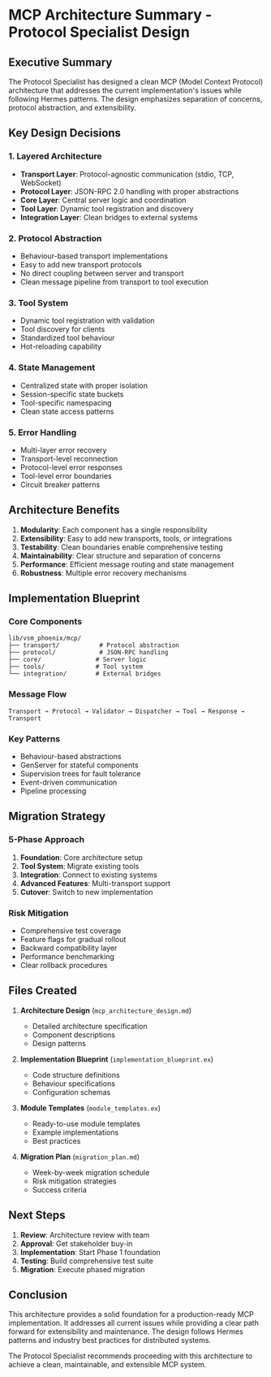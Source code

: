 # MCP Architecture Summary - Protocol Specialist Design

## Executive Summary

The Protocol Specialist has designed a clean MCP (Model Context Protocol) architecture that addresses the current implementation's issues while following Hermes patterns. The design emphasizes separation of concerns, protocol abstraction, and extensibility.

## Key Design Decisions

### 1. **Layered Architecture**
- **Transport Layer**: Protocol-agnostic communication (stdio, TCP, WebSocket)
- **Protocol Layer**: JSON-RPC 2.0 handling with proper abstractions
- **Core Layer**: Central server logic and coordination
- **Tool Layer**: Dynamic tool registration and discovery
- **Integration Layer**: Clean bridges to external systems

### 2. **Protocol Abstraction**
- Behaviour-based transport implementations
- Easy to add new transport protocols
- No direct coupling between server and transport
- Clean message pipeline from transport to tool execution

### 3. **Tool System**
- Dynamic tool registration with validation
- Tool discovery for clients
- Standardized tool behaviour
- Hot-reloading capability

### 4. **State Management**
- Centralized state with proper isolation
- Session-specific state buckets
- Tool-specific namespacing
- Clean state access patterns

### 5. **Error Handling**
- Multi-layer error recovery
- Transport-level reconnection
- Protocol-level error responses
- Tool-level error boundaries
- Circuit breaker patterns

## Architecture Benefits

1. **Modularity**: Each component has a single responsibility
2. **Extensibility**: Easy to add new transports, tools, or integrations
3. **Testability**: Clean boundaries enable comprehensive testing
4. **Maintainability**: Clear structure and separation of concerns
5. **Performance**: Efficient message routing and state management
6. **Robustness**: Multiple error recovery mechanisms

## Implementation Blueprint

### Core Components
```
lib/vsm_phoenix/mcp/
├── transport/           # Protocol abstraction
├── protocol/            # JSON-RPC handling
├── core/               # Server logic
├── tools/              # Tool system
└── integration/        # External bridges
```

### Message Flow
```
Transport → Protocol → Validator → Dispatcher → Tool → Response → Transport
```

### Key Patterns
- Behaviour-based abstractions
- GenServer for stateful components
- Supervision trees for fault tolerance
- Event-driven communication
- Pipeline processing

## Migration Strategy

### 5-Phase Approach
1. **Foundation**: Core architecture setup
2. **Tool System**: Migrate existing tools
3. **Integration**: Connect to existing systems
4. **Advanced Features**: Multi-transport support
5. **Cutover**: Switch to new implementation

### Risk Mitigation
- Comprehensive test coverage
- Feature flags for gradual rollout
- Backward compatibility layer
- Performance benchmarking
- Clear rollback procedures

## Files Created

1. **Architecture Design** (`mcp_architecture_design.md`)
   - Detailed architecture specification
   - Component descriptions
   - Design patterns

2. **Implementation Blueprint** (`implementation_blueprint.ex`)
   - Code structure definitions
   - Behaviour specifications
   - Configuration schemas

3. **Module Templates** (`module_templates.ex`)
   - Ready-to-use module templates
   - Example implementations
   - Best practices

4. **Migration Plan** (`migration_plan.md`)
   - Week-by-week migration schedule
   - Risk mitigation strategies
   - Success criteria

## Next Steps

1. **Review**: Architecture review with team
2. **Approval**: Get stakeholder buy-in
3. **Implementation**: Start Phase 1 foundation
4. **Testing**: Build comprehensive test suite
5. **Migration**: Execute phased migration

## Conclusion

This architecture provides a solid foundation for a production-ready MCP implementation. It addresses all current issues while providing a clear path forward for extensibility and maintenance. The design follows Hermes patterns and industry best practices for distributed systems.

The Protocol Specialist recommends proceeding with this architecture to achieve a clean, maintainable, and extensible MCP system.